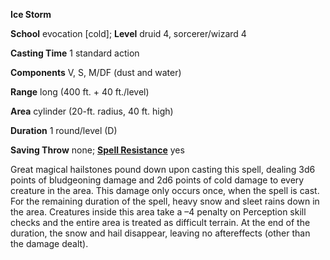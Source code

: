 **Ice Storm**

**School** evocation [cold]; **Level** druid 4, sorcerer/wizard 4

**Casting Time** 1 standard action

**Components** V, S, M/DF (dust and water)

**Range** long (400 ft. + 40 ft./level)

**Area** cylinder (20-ft. radius, 40 ft. high)

**Duration** 1 round/level (D)

**Saving Throw** none; **[Spell Resistance](../glossary.md#_spell-resistance)** yes

Great magical hailstones pound down upon casting this spell, dealing 3d6 points of bludgeoning damage and 2d6 points of cold damage to every creature in the area. This damage only occurs once, when the spell is cast. For the remaining duration of the spell, heavy snow and sleet rains down in the area. Creatures inside this area take a –4 penalty on Perception skill checks and the entire area is treated as difficult terrain. At the end of the duration, the snow and hail disappear, leaving no aftereffects (other than the damage dealt).

